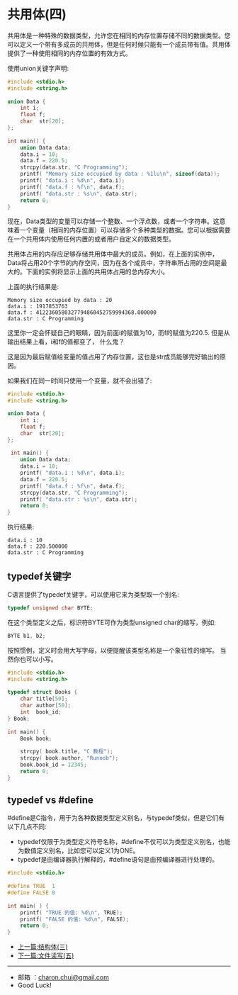 共用体(四)
===

共用体是一种特殊的数据类型，允许您在相同的内存位置存储不同的数据类型。您可以定义一个带有多成员的共用体，但是任何时候只能有一个成员带有值。共用体提供了一种使用相同的内存位置的有效方式。

使用union关键字声明:   
```c
#include <stdio.h>
#include <string.h>
 
union Data {
    int i;
    float f;
    char  str[20];
};
 
int main() {
    union Data data;
    data.i = 10;
    data.f = 220.5;
    strcpy(data.str, "C Programming");        
    printf( "Memory size occupied by data : %1lu\n", sizeof(data));
    printf( "data.i : %d\n", data.i);
    printf( "data.f : %f\n", data.f);
    printf( "data.str : %s\n", data.str);    
    return 0;
}
```

现在，Data类型的变量可以存储一个整数、一个浮点数，或者一个字符串。这意味着一个变量（相同的内存位置）可以存储多个多种类型的数据。您可以根据需要在一个共用体内使用任何内置的或者用户自定义的数据类型。

共用体占用的内存应足够存储共用体中最大的成员。例如，在上面的实例中，Data将占用20个字节的内存空间，因为在各个成员中，字符串所占用的空间是最大的。下面的实例将显示上面的共用体占用的总内存大小。

上面的执行结果是:    
```
Memory size occupied by data : 20
data.i : 1917853763
data.f : 4122360580327794860452759994368.000000
data.str : C Programming
```

这里你一定会怀疑自己的眼睛，因为前面i的赋值为10，而f的赋值为220.5.
但是从输出结果上看，i和f的值都变了， 什么鬼？   

这是因为最后赋值给变量的值占用了内存位置，这也是str成员能够完好输出的原因。 

如果我们在同一时间只使用一个变量，就不会出错了:  
```c
#include <stdio.h>
#include <string.h>

union Data {
    int i;
    float f;
    char  str[20];
};
  
 int main() {
    union Data data;
    data.i = 10;
    printf( "data.i : %d\n", data.i);
    data.f = 220.5;
    printf( "data.f : %f\n", data.f);
    strcpy(data.str, "C Programming");        
    printf( "data.str : %s\n", data.str);    
    return 0;
}
```
执行结果:   
```
data.i : 10
data.f : 220.500000
data.str : C Programming
```



## typedef关键字

C语言提供了typedef关键字，可以使用它来为类型取一个别名:   
```c
typedef unsigned char BYTE;
```
在这个类型定义之后，标识符BYTE可作为类型unsigned char的缩写，例如:    
```c
BYTE b1, b2;
```
按照惯例，定义时会用大写字母，以便提醒该类型名称是一个象征性的缩写。
当然你也可以小写。

```c
#include <stdio.h>
#include <string.h>
 
typedef struct Books {
    char title[50];
    char author[50];
    int  book_id;
} Book;
 
int main() {
    Book book;
 
    strcpy( book.title, "C 教程");
    strcpy( book.author, "Runoob"); 
    book.book_id = 12345;
    return 0;
}
```

typedef vs #define
---


#define是C指令，用于为各种数据类型定义别名，与typedef类似，但是它们有以下几点不同:   

- typedef仅限于为类型定义符号名称，#define不仅可以为类型定义别名，也能为数值定义别名，比如您可以定义1为ONE。
- typedef是由编译器执行解释的，#define语句是由预编译器进行处理的。
```c
#include <stdio.h>
 
#define TRUE  1
#define FALSE 0
 
int main( ) {
    printf( "TRUE 的值: %d\n", TRUE);
    printf( "FALSE 的值: %d\n", FALSE);
    return 0;
}
```



















- [上一篇:结构体(三)]()           
- [下一篇:文件读写(五)](https://github.com/CharonChui/GolangStudyNote/blob/master/13.Golang%20new%E5%92%8Cmake%E7%9A%84%E5%8C%BA%E5%88%AB(%E5%8D%81%E4%B8%89).md)


---

- 邮箱 ：charon.chui@gmail.com  
- Good Luck! 
